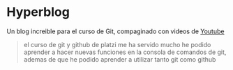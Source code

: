 # Hyperblog
Un blog increible para el curso de Git, compaginado con videos de [Youtube](http://https://www.youtube.com/ "Youtube")
>el curso de git y github de platzi me ha servido mucho he podido aprender a hacer nuevas funciones en la consola de comandos de git, ademas de que he podido aprender a utilizar tanto git como github 
